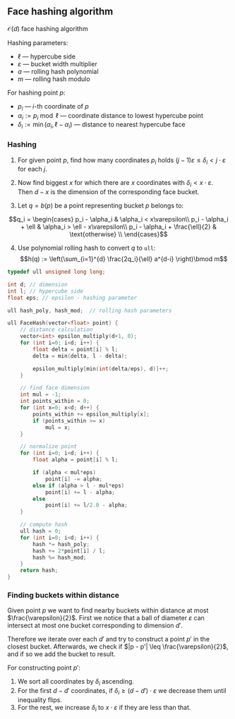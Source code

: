 ## Face hashing algorithm

$\mathcal O(d)$ face hashing algorithm

Hashing parameters:
- $\ell$ — hypercube side
- $\varepsilon$ — bucket width multiplier
- $a$ — rolling hash polynomial
- $m$ — rolling hash modulo

For hashing point $p$:
- $p_i$ — $i$-th coordinate of $p$
- $\alpha_i := p_i \bmod \ell$ — coordinate distance to lowest hypercube point
- $\delta_i := \min(\alpha_i, \ell - \alpha_i)$ — distance to nearest hypercube face

### Hashing

1. For given point $p$, find how many coordinates $p_i$ holds $(j-1)\varepsilon \leq \delta_i < j\cdot\varepsilon$ for each $j$.

2. Now find biggest $x$ for which there are $x$ coordinates with $\delta_i < x \cdot \varepsilon$. Then $d - x$ is the dimension of the corresponding face bucket.

3. Let $q = b(p)$ be a point representing bucket $p$ belongs to:

$$q_i = \begin{cases}
    p_i - \alpha_i & \alpha_i < x\varepsilon\\
    p_i - \alpha_i + \ell & \alpha_i > \ell - x\varepsilon\\
    p_i - \alpha_i + \frac{\ell}{2} & \text{otherwise} \\
\end{cases}$$

4. Use polynomial rolling hash to convert $q$ to `ull`:
$$h(q) := \left(\sum_{i=1}^{d} \frac{2q_i}{\ell} a^{d-i} \right)\bmod m$$

```c++
typedef ull unsigned long long;

int d; // dimension
int l; // hypercube side
float eps; // epsilon - hashing parameter

ull hash_poly, hash_mod;  // rolling hash parameters

ull FaceHash(vector<float> point) {
    // distance calculation
    vector<int> epsilon_multiply(d+1, 0);
    for (int i=0; i<d; i++) {
        float delta = point[i] % l;
        delta = min(delta, l - delta);

        epsilon_multiply[min(int(delta/eps), d)]++;
    }

    // find face dimension
    int mul = -1;
    int points_within = 0;
    for (int x=0; x<d; d++) {
        points_within += epsilon_multiply[x];
        if (points_within >= x)
            mul = x;
    }

    // normalize point
    for (int i=0; i<d; i++) {
        float alpha = point[i] % l;

        if (alpha < mul*eps)
            point[i] -= alpha;
        else if (alpha > l - mul*eps)
            point[i] += l - alpha;
        else
            point[i] += l/2.0 - alpha;
    }

    // compute hash
    ull hash = 0;
    for (int i=0; i<d; i++) {
        hash *= hash_poly;
        hash += 2*point[i] / l;
        hash %= hash_mod;
    }
    return hash;
}
```

### Finding buckets within distance

Given point $p$ we want to find nearby buckets within distance at most $\frac{\varepsilon}{2}$.
First we notice that a ball of diameter $\varepsilon$ can intersect at most one bucket
corresponding to dimension $d'$.

Therefore we iterate over each $d'$ and try to construct a point $p'$ in the closest bucket.
Afterwards, we check if $|p - p'| \leq \frac{\varepsilon}{2}$, and if so we add the bucket to result.

For constructing point $p'$:
1. We sort all coordinates by $\delta_i$ ascending.
2. For the first $d - d'$ coordinates, if $\delta_i \geq (d-d') \cdot \varepsilon$ we decrease them until inequality flips.
3. For the rest, we increase $\delta_i$ to $x \cdot \varepsilon$ if they are less than that.
